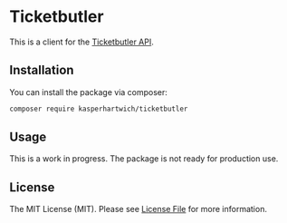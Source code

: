 # Ticketbutler
This is a client for the [Ticketbutler API](https://lab.ticketbutler.io).

## Installation

You can install the package via composer:

``` bash
composer require kasperhartwich/ticketbutler
```

## Usage

This is a work in progress. The package is not ready for production use.

## License

The MIT License (MIT). Please see [License File](LICENSE.md) for more information.